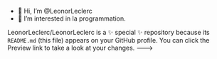 - 👋 Hi, I’m @LeonorLeclerc
- 👀 I’m interested in  la programmation.

LeonorLeclerc/LeonorLeclerc is a ✨ special ✨ repository because its `README.md` (this file) appears on your GitHub profile.
You can click the Preview link to take a look at your changes.
--->
